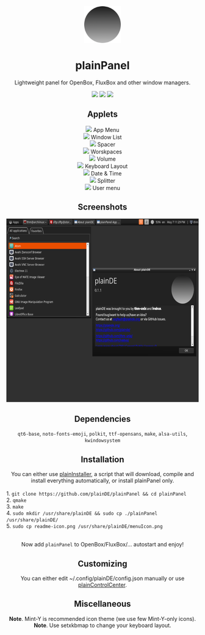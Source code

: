 <div align="center">
  <img src="readme-icon.png" width="96">
  <h1>plainPanel</h1>
  <p>Lightweight panel for OpenBox, FluxBox and other window managers.</p>
 
  <img src="https://img.shields.io/github/last-commit/plainDE/plainPanel?style=plastic">
  <img src="https://img.shields.io/github/license/plainDE/plainPanel?style=plastic">
  <img src="https://img.shields.io/github/issues/plainDE/plainPanel?style=plastic">
  
  <h2>Applets</h2>
  <img src="https://raw.githubusercontent.com/linuxmint/mint-y-icons/master/usr/share/icons/Mint-Y/apps/16/app-launcher.png"> App Menu<br>
  <img src="https://raw.githubusercontent.com/linuxmint/mint-y-icons/master/usr/share/icons/Mint-Y/apps/16/preferences-system-windows.png"> Window List<br>
  <img src="https://raw.githubusercontent.com/linuxmint/mint-y-icons/master/usr/share/icons/Mint-Y/apps/16/extensions.png"> Spacer<br>
  <img src="https://raw.githubusercontent.com/linuxmint/mint-y-icons/master/usr/share/icons/Mint-Y/apps/16/workspace-switcher-top-left.png"> Worskpaces<br>
  <img src="https://raw.githubusercontent.com/linuxmint/mint-y-icons/master/usr/share/icons/Mint-Y/apps/16/preferences-system-sound.png"> Volume<br>
  <img src="https://raw.githubusercontent.com/linuxmint/mint-y-icons/master/usr/share/icons/Mint-Y/apps/16/keyboard.png"> Keyboard Layout<br>
  <img src="https://raw.githubusercontent.com/linuxmint/mint-y-icons/master/usr/share/icons/Mint-Y/apps/16/calendar.png"> Date & Time<br>
  <img src="https://raw.githubusercontent.com/linuxmint/mint-y-icons/master/usr/share/icons/Mint-Y/apps/16/extensions.png"> Splitter<br>
  <img src="https://raw.githubusercontent.com/linuxmint/mint-y-icons/master/usr/share/icons/Mint-Y/apps/16/preferences-desktop-user.png"> User menu<br>
  
  <h2>Screenshots</h2>
  <img src="scr0.1.1.png" width=640 height=480>
  
  <h2>Dependencies</h2>
  <code>qt6-base</code>, <code>noto-fonts-emoji</code>, <code>polkit</code>, <code>ttf-opensans</code>, <code>make</code>, <code>alsa-utils</code>, <code>kwindowsystem</code>
  
  <h2>Installation</h2>
  You can either use <a href="https://github.com/plainDE/plainInstaller">plainInstaller</a>, a script that will download, compile and install everything automatically, or install plainPanel only.<br><br>
  
  <div align="left">
    1. <code>git clone https://github.com/plainDE/plainPanel && cd plainPanel</code><br>
    2. <code>qmake</code><br>
    3. <code>make</code><br>
    4. <code>sudo mkdir /usr/share/plainDE && sudo cp ./plainPanel /usr/share/plainDE/</code><br>
    5. <code>sudo cp readme-icon.png /usr/share/plainDE/menuIcon.png</code>
  </div><br>
  
  Now add <code>plainPanel</code> to OpenBox/FluxBox/... autostart and enjoy!
  
  <h2>Customizing</h2>
  You can either edit ~/.config/plainDE/config.json manually or use <a href="https://github.com/plainDE/plainControlCenter">plainControlCenter</a>.
  
  <h2>Miscellaneous</h2>
  <b>Note</b>. Mint-Y is recommended icon theme (we use few Mint-Y-only icons).<br>
  <b>Note</b>. Use setxkbmap to change your keyboard layout.
  
</div>
